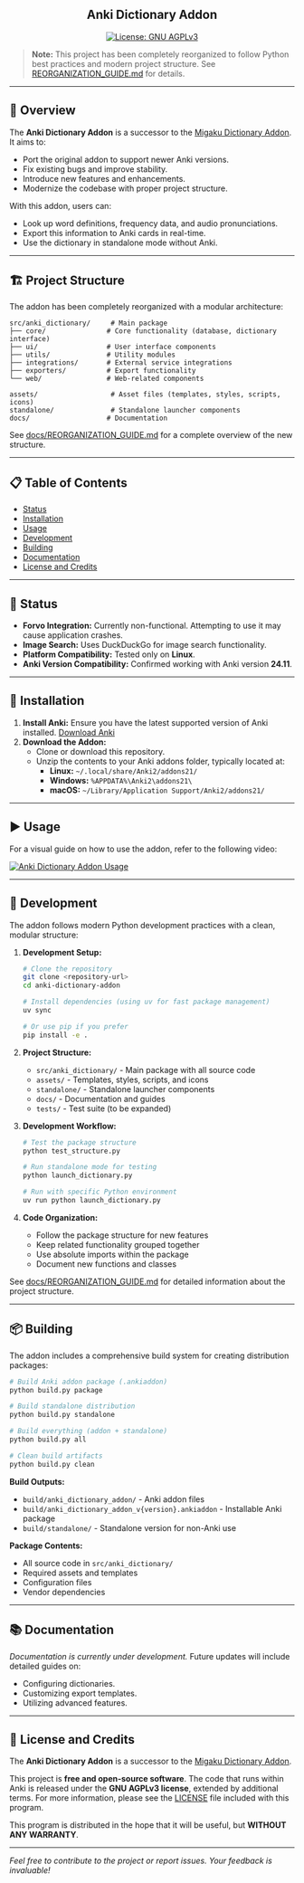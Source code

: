 <h2 align="center">Anki Dictionary Addon </h2>
<p align="center">
  <a href="https://www.gnu.org/licenses/agpl-3.0.html" title="License: GNU AGPLv3">
    <img src="https://img.shields.io/badge/license-GNU%20AGPLv3-green.svg" alt="License: GNU AGPLv3">
  </a>
</p>

> **Note:** This project has been completely reorganized to follow Python best practices and modern project structure. See [REORGANIZATION_GUIDE.md](docs/REORGANIZATION_GUIDE.md) for details.

---

## 📖 Overview

The **Anki Dictionary Addon** is a successor to the [Migaku Dictionary Addon](https://github.com/migaku-official/Migaku-Dictionary-Addon). It aims to:

- Port the original addon to support newer Anki versions.
- Fix existing bugs and improve stability.
- Introduce new features and enhancements.
- Modernize the codebase with proper project structure.

With this addon, users can:

- Look up word definitions, frequency data, and audio pronunciations.
- Export this information to Anki cards in real-time.
- Use the dictionary in standalone mode without Anki.

---

## 🏗️ Project Structure

The addon has been completely reorganized with a modular architecture:

```
src/anki_dictionary/     # Main package
├── core/               # Core functionality (database, dictionary interface)
├── ui/                 # User interface components
├── utils/              # Utility modules
├── integrations/       # External service integrations
├── exporters/          # Export functionality
└── web/                # Web-related components

assets/                  # Asset files (templates, styles, scripts, icons)
standalone/              # Standalone launcher components
docs/                   # Documentation
```

See [docs/REORGANIZATION_GUIDE.md](docs/REORGANIZATION_GUIDE.md) for a complete overview of the new structure.

---

## 📋 Table of Contents

- [Status](#status)
- [Installation](#installation)
- [Usage](#usage)
- [Development](#development)
- [Building](#building)
- [Documentation](#documentation)
- [License and Credits](#license-and-credits)

---

## 🚧 Status

- **Forvo Integration:** Currently non-functional. Attempting to use it may cause application crashes.
- **Image Search:** Uses DuckDuckGo for image search functionality.
- **Platform Compatibility:** Tested only on **Linux**.
- **Anki Version Compatibility:** Confirmed working with Anki version **24.11**.

---

## 💾 Installation

1. **Install Anki:** Ensure you have the latest supported version of Anki installed. [Download Anki](https://apps.ankiweb.net/)
2. **Download the Addon:**
   - Clone or download this repository.
   - Unzip the contents to your Anki addons folder, typically located at:
     - **Linux:** `~/.local/share/Anki2/addons21/`
     - **Windows:** `%APPDATA%\Anki2\addons21\`
     - **macOS:** `~/Library/Application Support/Anki2/addons21/`

---

## ▶️ Usage

For a visual guide on how to use the addon, refer to the following video:

[![Anki Dictionary Addon Usage](https://img.youtube.com/vi/vrzBeiFlKjg/0.jpg)](https://www.youtube.com/watch?v=vrzBeiFlKjg)

---

## 🔧 Development

The addon follows modern Python development practices with a clean, modular structure:

1. **Development Setup:**
   ```bash
   # Clone the repository
   git clone <repository-url>
   cd anki-dictionary-addon
   
   # Install dependencies (using uv for fast package management)
   uv sync
   
   # Or use pip if you prefer
   pip install -e .
   ```

2. **Project Structure:**
   - `src/anki_dictionary/` - Main package with all source code
   - `assets/` - Templates, styles, scripts, and icons
   - `standalone/` - Standalone launcher components
   - `docs/` - Documentation and guides
   - `tests/` - Test suite (to be expanded)

3. **Development Workflow:**
   ```bash
   # Test the package structure
   python test_structure.py
   
   # Run standalone mode for testing
   python launch_dictionary.py
   
   # Run with specific Python environment
   uv run python launch_dictionary.py
   ```

4. **Code Organization:**
   - Follow the package structure for new features
   - Keep related functionality grouped together
   - Use absolute imports within the package
   - Document new functions and classes

See [docs/REORGANIZATION_GUIDE.md](docs/REORGANIZATION_GUIDE.md) for detailed information about the project structure.

---

## 📦 Building

The addon includes a comprehensive build system for creating distribution packages:

```bash
# Build Anki addon package (.ankiaddon)
python build.py package

# Build standalone distribution
python build.py standalone

# Build everything (addon + standalone)
python build.py all

# Clean build artifacts
python build.py clean
```

**Build Outputs:**
- `build/anki_dictionary_addon/` - Anki addon files
- `build/anki_dictionary_addon_v{version}.ankiaddon` - Installable Anki package
- `build/standalone/` - Standalone version for non-Anki use

**Package Contents:**
- All source code in `src/anki_dictionary/`
- Required assets and templates
- Configuration files
- Vendor dependencies

---

## 📚 Documentation

*Documentation is currently under development.* Future updates will include detailed guides on:

- Configuring dictionaries.
- Customizing export templates.
- Utilizing advanced features.

---

## 📝 License and Credits

The **Anki Dictionary Addon** is a successor to the [Migaku Dictionary Addon](https://github.com/migaku-official/Migaku-Dictionary-Addon).

This project is **free and open-source software**. The code that runs within Anki is released under the **GNU AGPLv3 license**, extended by additional terms. For more information, please see the [LICENSE](https://www.gnu.org/licenses/agpl-3.0.html) file included with this program.

This program is distributed in the hope that it will be useful, but **WITHOUT ANY WARRANTY**.

---

*Feel free to contribute to the project or report issues. Your feedback is invaluable!*
